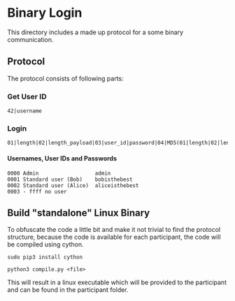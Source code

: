 # Binary Login

This directory includes a made up protocol for a some binary communication.

## Protocol

The protocol consists of following parts:

### Get User ID
```
42|username
```

### Login
```
01|length|02|length_payload|03|user_id|password|04|MD5(01|length|02|length_payload|03|user_id|password)|ffff
```

#### Usernames, User IDs and Passwords
```
0000 Admin                  admin
0001 Standard user (Bob)    bobisthebest
0002 Standard user (Alice)  aliceisthebest
0003 - ffff no user
```

## Build "standalone" Linux Binary

To obfuscate the code a little bit and make it not trivial to find the protocol structure, because the code is available for each participant, the code will be compiled using cython.

```
sudo pip3 install cython
```

```
python3 compile.py <file>
```

This will result in a linux executable which will be provided to the participant and can be found in the participant folder.
